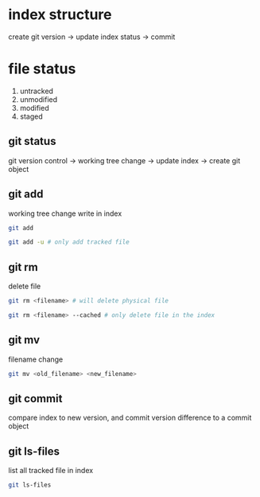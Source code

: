 # index structure

create git version -> update index status -> commit

# file status

1. untracked
2. unmodified
3. modified
4. staged

## git status

git version control -> working tree change -> update index -> create git object

## git add

working tree change write in index

```zsh
git add

git add -u # only add tracked file
```

## git rm

delete file

```zsh
git rm <filename> # will delete physical file

git rm <filename> --cached # only delete file in the index
```

## git mv

filename change

```zsh
git mv <old_filename> <new_filename>
```

## git commit

compare index to new version, and commit version difference to a commit object

## git ls-files

list all tracked file in index

```zsh
git ls-files
```
